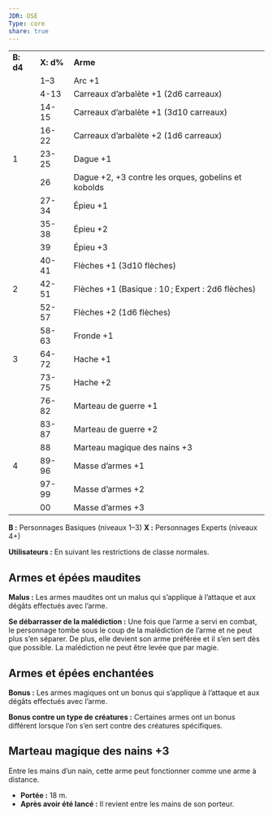 ```yaml
---
JDR: OSE
Type: core
share: true
---
```


|   |   |   |
|---|---|---|
|**B: d4**|**X: d%**|**Arme**|
||1–3|Arc +1|
||4-13|Carreaux d’arbalète +1 (2d6 carreaux)|
||14-15|Carreaux d’arbalète +1 (3d10 carreaux)|
||16-22|Carreaux d’arbalète +2 (1d6 carreaux)|
|1|23-25|Dague +1|
||26|Dague +2, +3 contre les orques, gobelins et kobolds|
||27-34|Épieu +1|
||35-38|Épieu +2|
||39|Épieu +3|
||40-41|Flèches +1 (3d10 flèches)|
|2|42-51|Flèches +1 (Basique : 10 ; Expert : 2d6 flèches)|
||52-57|Flèches +2 (1d6 flèches)|
||58-63|Fronde +1|
|3|64-72|Hache +1|
||73-75|Hache +2|
||76-82|Marteau de guerre +1|
||83-87|Marteau de guerre +2|
||88|Marteau magique des nains +3|
|4|89-96|Masse d’armes +1|
||97-99|Masse d’armes +2|
||00|Masse d’armes +3|

**B :** Personnages Basiques (niveaux 1–3) **X :** Personnages Experts (niveaux 4+)

**Utilisateurs :** En suivant les restrictions de classe normales.

## Armes et épées maudites

**Malus :** Les armes maudites ont un malus qui s’applique à l’attaque et aux dégâts effectués avec l’arme.

**Se débarrasser de la malédiction :** Une fois que l’arme a servi en combat, le personnage tombe sous le coup de la malédiction de l’arme et ne peut plus s’en séparer. De plus, elle devient son arme préférée et il s’en sert dès que possible. La malédiction ne peut être levée que par magie.

## Armes et épées enchantées

**Bonus :** Les armes magiques ont un bonus qui s’applique à l’attaque et aux dégâts effectués avec l’arme.

**Bonus contre un type de créatures :** Certaines armes ont un bonus différent lorsque l’on s’en sert contre des créatures spécifiques.

## Marteau magique des nains +3

Entre les mains d’un nain, cette arme peut fonctionner comme une arme à distance.

- **Portée :** 18 m.
- **Après avoir été lancé :** Il revient entre les mains de son porteur.